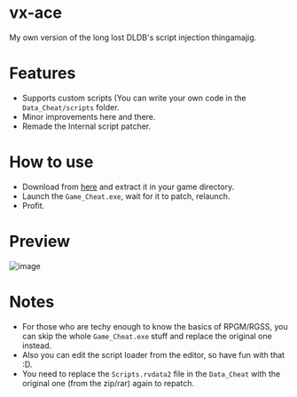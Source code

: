 # vx-ace
My own version of the long lost DLDB's script injection thingamajig.

# Features
- Supports custom scripts (You can write your own code in the `Data_Cheat/scripts` folder.
- Minor improvements here and there.
- Remade the Internal script patcher.

# How to use
- Download from [here](https://codeload.github.com/xjunko/vx-ace/zip/refs/heads/master) and extract it in your game directory.
- Launch the `Game_Cheat.exe`, wait for it to patch, relaunch.
- Profit.

# Preview
![image](https://github.com/xjunko/vx-ace/assets/44401509/7c016cfd-c7f0-4e43-ba6b-dd25695ec250)

# Notes
- For those who are techy enough to know the basics of RPGM/RGSS, you can skip the whole `Game_Cheat.exe` stuff and replace the original one instead.
- Also you can edit the script loader from the editor, so have fun with that :D.
- You need to replace the `Scripts.rvdata2` file in the `Data_Cheat` with the original one (from the zip/rar) again to repatch.
